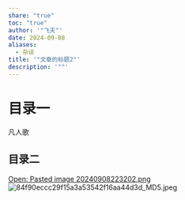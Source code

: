 ```yaml
---
share: "true"
toc: "true"
author: '"飞天"'
date: 2024-09-08
aliases:
  - 杂谈
title: '"文章的标题2"'
description: '""'
---
```


# 目录一

凡人歌
## 目录二

[Open: Pasted image 20240908223202.png](post/attachments/84f90eccc29f15a3a53542f16aa44d3d_MD5.jpeg)
![84f90eccc29f15a3a53542f16aa44d3d_MD5.jpeg](post/attachments/84f90eccc29f15a3a53542f16aa44d3d_MD5.jpeg)